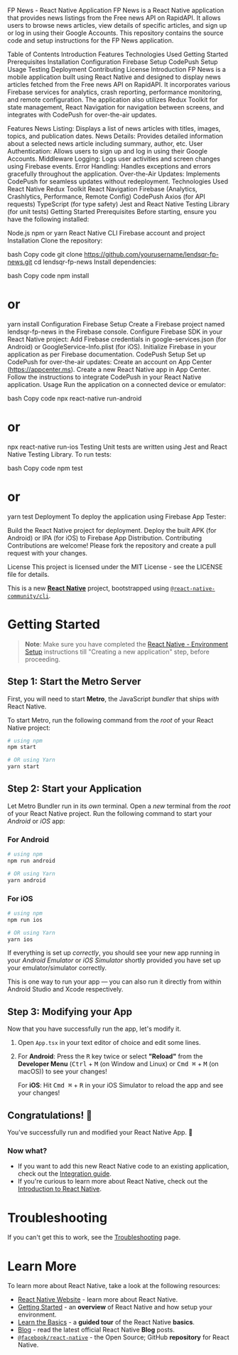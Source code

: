 FP News - React Native Application
FP News is a React Native application that provides news listings from the Free news API on RapidAPI. It allows users to browse news articles, view details of specific articles, and sign up or log in using their Google Accounts. This repository contains the source code and setup instructions for the FP News application.

Table of Contents
Introduction
Features
Technologies Used
Getting Started
Prerequisites
Installation
Configuration
Firebase Setup
CodePush Setup
Usage
Testing
Deployment
Contributing
License
Introduction
FP News is a mobile application built using React Native and designed to display news articles fetched from the Free news API on RapidAPI. It incorporates various Firebase services for analytics, crash reporting, performance monitoring, and remote configuration. The application also utilizes Redux Toolkit for state management, React Navigation for navigation between screens, and integrates with CodePush for over-the-air updates.

Features
News Listing: Displays a list of news articles with titles, images, topics, and publication dates.
News Details: Provides detailed information about a selected news article including summary, author, etc.
User Authentication: Allows users to sign up and log in using their Google Accounts.
Middleware Logging: Logs user activities and screen changes using Firebase events.
Error Handling: Handles exceptions and errors gracefully throughout the application.
Over-the-Air Updates: Implements CodePush for seamless updates without redeployment.
Technologies Used
React Native
Redux Toolkit
React Navigation
Firebase (Analytics, Crashlytics, Performance, Remote Config)
CodePush
Axios (for API requests)
TypeScript (for type safety)
Jest and React Native Testing Library (for unit tests)
Getting Started
Prerequisites
Before starting, ensure you have the following installed:

Node.js
npm or yarn
React Native CLI
Firebase account and project
Installation
Clone the repository:

bash
Copy code
git clone https://github.com/yourusername/lendsqr-fp-news.git
cd lendsqr-fp-news
Install dependencies:

bash
Copy code
npm install

# or

yarn install
Configuration
Firebase Setup
Create a Firebase project named lendsqr-fp-news in the Firebase console.
Configure Firebase SDK in your React Native project:
Add Firebase credentials in google-services.json (for Android) or GoogleService-Info.plist (for iOS).
Initialize Firebase in your application as per Firebase documentation.
CodePush Setup
Set up CodePush for over-the-air updates:
Create an account on App Center (https://appcenter.ms).
Create a new React Native app in App Center.
Follow the instructions to integrate CodePush in your React Native application.
Usage
Run the application on a connected device or emulator:

bash
Copy code
npx react-native run-android

# or

npx react-native run-ios
Testing
Unit tests are written using Jest and React Native Testing Library. To run tests:

bash
Copy code
npm test

# or

yarn test
Deployment
To deploy the application using Firebase App Tester:

Build the React Native project for deployment.
Deploy the built APK (for Android) or IPA (for iOS) to Firebase App Distribution.
Contributing
Contributions are welcome! Please fork the repository and create a pull request with your changes.

License
This project is licensed under the MIT License - see the LICENSE file for details.

This is a new [**React Native**](https://reactnative.dev) project, bootstrapped using [`@react-native-community/cli`](https://github.com/react-native-community/cli).

# Getting Started

> **Note**: Make sure you have completed the [React Native - Environment Setup](https://reactnative.dev/docs/environment-setup) instructions till "Creating a new application" step, before proceeding.

## Step 1: Start the Metro Server

First, you will need to start **Metro**, the JavaScript _bundler_ that ships _with_ React Native.

To start Metro, run the following command from the _root_ of your React Native project:

```bash
# using npm
npm start

# OR using Yarn
yarn start
```

## Step 2: Start your Application

Let Metro Bundler run in its _own_ terminal. Open a _new_ terminal from the _root_ of your React Native project. Run the following command to start your _Android_ or _iOS_ app:

### For Android

```bash
# using npm
npm run android

# OR using Yarn
yarn android
```

### For iOS

```bash
# using npm
npm run ios

# OR using Yarn
yarn ios
```

If everything is set up _correctly_, you should see your new app running in your _Android Emulator_ or _iOS Simulator_ shortly provided you have set up your emulator/simulator correctly.

This is one way to run your app — you can also run it directly from within Android Studio and Xcode respectively.

## Step 3: Modifying your App

Now that you have successfully run the app, let's modify it.

1. Open `App.tsx` in your text editor of choice and edit some lines.
2. For **Android**: Press the <kbd>R</kbd> key twice or select **"Reload"** from the **Developer Menu** (<kbd>Ctrl</kbd> + <kbd>M</kbd> (on Window and Linux) or <kbd>Cmd ⌘</kbd> + <kbd>M</kbd> (on macOS)) to see your changes!

   For **iOS**: Hit <kbd>Cmd ⌘</kbd> + <kbd>R</kbd> in your iOS Simulator to reload the app and see your changes!

## Congratulations! :tada:

You've successfully run and modified your React Native App. :partying_face:

### Now what?

- If you want to add this new React Native code to an existing application, check out the [Integration guide](https://reactnative.dev/docs/integration-with-existing-apps).
- If you're curious to learn more about React Native, check out the [Introduction to React Native](https://reactnative.dev/docs/getting-started).

# Troubleshooting

If you can't get this to work, see the [Troubleshooting](https://reactnative.dev/docs/troubleshooting) page.

# Learn More

To learn more about React Native, take a look at the following resources:

- [React Native Website](https://reactnative.dev) - learn more about React Native.
- [Getting Started](https://reactnative.dev/docs/environment-setup) - an **overview** of React Native and how setup your environment.
- [Learn the Basics](https://reactnative.dev/docs/getting-started) - a **guided tour** of the React Native **basics**.
- [Blog](https://reactnative.dev/blog) - read the latest official React Native **Blog** posts.
- [`@facebook/react-native`](https://github.com/facebook/react-native) - the Open Source; GitHub **repository** for React Native.

